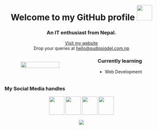 <div align="center">
  <h1>Welcome to my GitHub profile <img src="https://media.giphy.com/media/Qilx8dKjHI7FP3Mn5K/giphy.gif" width="50" height="50"></h1>
  <h3>An IT enthusiast from Nepal.</h3>
  <a href="https://sudipsigdel.com.np" target="_blank">Visit my website</a><br>
  Drop your queries at <a href="mailto:hello@sudipsigdel.com.np">hello@sudipsigdel.com.np</a>
</div>

<div style="display: flex; align-items: center; justify-content: center;">
  <img src="https://media.giphy.com/media/f3iwJFOVOwuy7K6FFw/giphy.gif" width="50%" height="auto">
  <div>
    <h3>Currently learning</h3>
    <ul>
      <li>Web Development</li>
    </ul>
  </div>
</div>

<h3>My Social Media handles</h3>
<p align="center">
  <a href="https://facebook.com/sudipsigdel2059" target="_blank"><img src="https://media.giphy.com/media/SKFsUhe9jUwrRtNPlq/giphy.gif" height="60" width="50"></a>
  <a href="https://instagram.com/sudipsigdel2059" target="_blank"><img src="https://media.giphy.com/media/c3u4lpyl64h1scLnko/giphy.gif" height="60" width="50"></a>
  <a href="https://twitter.com/sudipsigdel2059" target="_blank"><img src="https://media.giphy.com/media/e6YbWDajUKSzebFVuB/giphy.gif" height="60" width="50"></a>
  <a href="https://linkedin.com/in/sudipsigdel2059" target="_blank"><img src="https://media.giphy.com/media/QhPL2mdDVzeuHiRcIw/giphy.gif" height="60" width="50"></a>
</p>

<div align="center">
  <img src="https://komarev.com/ghpvc/?username=sudipsigdel&style=for-the-badge&label=Unique+Visitors&color=db0606">
</div>
